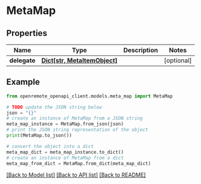 # MetaMap


## Properties

Name | Type | Description | Notes
------------ | ------------- | ------------- | -------------
**delegate** | [**Dict[str, MetaItemObject]**](MetaItemObject.md) |  | [optional] 

## Example

```python
from openremote_openapi_client.models.meta_map import MetaMap

# TODO update the JSON string below
json = "{}"
# create an instance of MetaMap from a JSON string
meta_map_instance = MetaMap.from_json(json)
# print the JSON string representation of the object
print(MetaMap.to_json())

# convert the object into a dict
meta_map_dict = meta_map_instance.to_dict()
# create an instance of MetaMap from a dict
meta_map_from_dict = MetaMap.from_dict(meta_map_dict)
```
[[Back to Model list]](../README.md#documentation-for-models) [[Back to API list]](../README.md#documentation-for-api-endpoints) [[Back to README]](../README.md)



